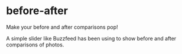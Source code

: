 before-after
================

Make your before and after comparisons pop!

A simple slider like Buzzfeed has been using to show before and after comparisons of photos.
